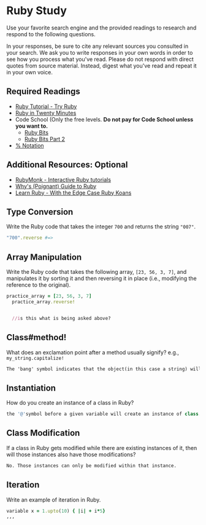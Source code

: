 # Ruby Study

Use your favorite search engine and the provided readings to research and
respond to the following questions.

In your responses, be sure to cite any relevant sources you consulted in your
search. We ask you to write responses in your own words in order to see how you
process what you've read. Please do not respond with direct quotes from source
material. Instead, digest what you've read and repeat it in your own voice.

## Required Readings

-   [Ruby Tutorial - Try Ruby](http://tryruby.org/)
-   [Ruby in Twenty Minutes](https://www.ruby-lang.org/en/documentation/quickstart/)
-   Code School (Only the free levels. **Do not pay for Code School unless you want to.**
    -   [Ruby Bits](https://www.codeschool.com/courses/ruby-bits)
    -   [Ruby Bits Part 2](https://www.codeschool.com/courses/ruby-bits-part-2)
-   [% Notation](https://en.wikibooks.org/wiki/Ruby_Programming/Syntax/Literals#The_.25_Notation)

## Additional Resources: Optional

-   [RubyMonk - Interactive Ruby tutorials](https://rubymonk.com/)
-   [Why's (Poignant) Guide to Ruby](http://poignant.guide/)
-   [Learn Ruby - With the Edge Case Ruby Koans](http://rubykoans.com/)

## Type Conversion

Write the Ruby code that takes the integer `700` and returns the string `"007"`.

```ruby
"700".reverse #=>
```

## Array Manipulation

Write the Ruby code that takes the following array, `[23, 56, 3, 7]`, and
manipulates it by sorting it and then reversing it in place (i.e., modifying the
reference to the original).

```ruby
practice_array = [23, 56, 3, 7]
  practice_array.reverse!


  //is this what is being asked above?
```

## Class#method!

What does an exclamation point after a method usually signify?  e.g.,
`my_string.capitalize!`

```md
The 'bang' symbol indicates that the object(in this case a string) will have its original state changed. In this case, 'my_string', the original object, will be capitalized.
```

## Instantiation
How do you create an instance of a class in Ruby?

```ruby
the '@'symbol before a given variable will create an instance of class.
```

## Class Modification

If a class in Ruby gets modified while there are existing instances of it, then
will those instances also have those modifications?

```md
No. Those instances can only be modified within that instance.
```

## Iteration

Write an example of iteration in Ruby.

```ruby
variable x = 1.upto(10) { |i| + i*5}
,,,

